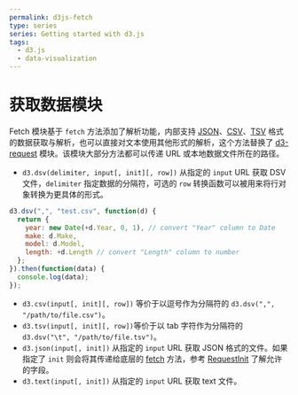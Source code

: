 ```yaml
---
permalink: d3js-fetch
type: series
series: Getting started with d3.js
tags:
  - d3.js
  - data-visualization
---
```


# 获取数据模块
Fetch 模块基于 `fetch` 方法添加了解析功能，内部支持 [JSON](https://d3js.org.cn/document/d3-fetch/#json)、[CSV](https://d3js.org.cn/document/d3-fetch/#csv)、[TSV](https://d3js.org.cn/document/d3-fetch/#tsv) 格式的数据获取与解析，也可以直接对文本使用其他形式的解析，这个方法替换了 [d3-request](https://github.com/d3/d3-request) 模块。该模块大部分方法都可以传递 URL 或本地数据文件所在的路径。

* `d3.dsv(delimiter, input[, init][, row])` 从指定的 `input` URL 获取 DSV 文件，`delimiter` 指定数据的分隔符，可选的 `row` 转换函数可以被用来将行对象转换为更具体的形式。

```js
d3.dsv(",", "test.csv", function(d) {
  return {
    year: new Date(+d.Year, 0, 1), // convert "Year" column to Date
    make: d.Make,
    model: d.Model,
    length: +d.Length // convert "Length" column to number
  };
}).then(function(data) {
  console.log(data);
});
```
* `d3.csv(input[, init][, row])` 等价于以逗号作为分隔符的 `d3.dsv(",", "/path/to/file.csv")`。
* `d3.tsv(input[, init][, row])`等价于以 tab 字符作为分隔符的 `d3.dsv("\t", "/path/to/file.tsv")`。
* `d3.json(input[, init])` 从指定的 `input` URL 获取 JSON 格式的文件。如果指定了 `init` 则会将其传递给底层的 [fetch](https://fetch.spec.whatwg.org/#fetch-method) 方法，参考 [RequestInit](https://fetch.spec.whatwg.org/#requestinit) 了解允许的字段。
* `d3.text(input[, init])` 从指定的 `input` URL 获取 text 文件。